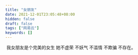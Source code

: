 ```yaml
---
title: "女朋友"
date: 2021-12-01T23:05:48+08:00
hidden: false
draft: false
tags: ["网易云"]
keywords: []
---
```


​		我女朋友是个完美的女生 她不虚荣 不妖气 不滥情 不欺骗 不存在。

